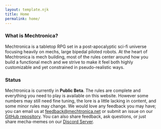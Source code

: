 ```yaml
---
layout: template.njk
title: Home
permalink: home/
---
```


### What is Mechtronica?
Mechtronica is a tabletop RPG set in a post-apocalyptic sci-fi universe focusing heavily on mechs, large bipedal piloted robots. At the heart of Mechtronica is mech building, most of the rules center around how you build a functional mech and we strive to make it feel both highly customizable and yet constrained in pseudo-realistic ways.

### Status
Mechtronica is currently in **Public Beta**. The rules are complete and everything you need to play is available on this website. However some numbers may still need fine tuning, the lore is a little lacking in content, and some minor rules may change. We would love any feedback you may have; you can email us at [feedback@mechtronica.net](mailto:feedback@mechtronica.net) or submit an issue on our [GitHub repository](https://github.com/mechtronica/mechtronica.net/issues). You can also share feedback, ask questions, or just share mecha-memes on our [Discord Server](https://discord.gg/VPzzYHqxFy).
